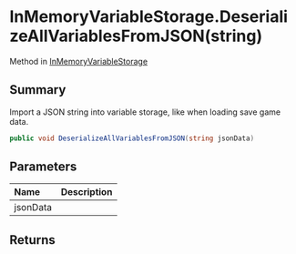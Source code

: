 # InMemoryVariableStorage.DeserializeAllVariablesFromJSON(string)

Method in [InMemoryVariableStorage](/api/csharp/yarn.unity.inmemoryvariablestorage.md)

## Summary


Import a JSON string into variable storage, like when loading
save game data.


```csharp
public void DeserializeAllVariablesFromJSON(string jsonData)
```

## Parameters

|Name|Description|
|:---|:---|
|jsonData||

## Returns



